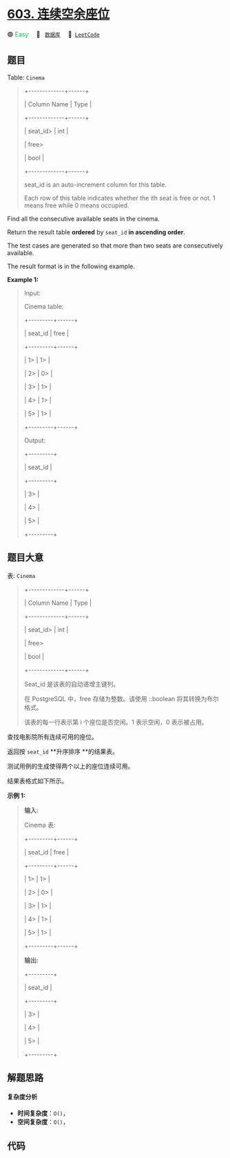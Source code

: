 # [603. 连续空余座位](https://leetcode.com/problems/consecutive-available-seats)

🟢 <font color=#15bd66>Easy</font>&emsp; 🔖&ensp; [`数据库`](/tag/database.md)&emsp; 🔗&ensp;[`LeetCode`](https://leetcode.com/problems/consecutive-available-seats)

## 题目

Table: `Cinema`

> 
> 
> 
> 
> 
> +-------------+------+
> 
> | Column Name | Type |
> 
> +-------------+------+
> 
> | seat_id> 
>  | int  |
> 
> | free> 
> > 
> | bool |
> 
> +-------------+------+
> 
> seat_id is an auto-increment column for this table.
> 
> Each row of this table indicates whether the ith seat is free or not. 1 means free while 0 means occupied.
> 
> 



Find all the consecutive available seats in the cinema.

Return the result table **ordered** by `seat_id` **in ascending order**.

The test cases are generated so that more than two seats are consecutively
available.

The result format is in the following example.



**Example 1:**

> Input: 
> 
> Cinema table:
> 
> +---------+------+
> 
> | seat_id | free |
> 
> +---------+------+
> 
> | 1> 
>    | 1> 
> |
> 
> | 2> 
>    | 0> 
> |
> 
> | 3> 
>    | 1> 
> |
> 
> | 4> 
>    | 1> 
> |
> 
> | 5> 
>    | 1> 
> |
> 
> +---------+------+
> 
> Output: 
> 
> +---------+
> 
> | seat_id |
> 
> +---------+
> 
> | 3> 
>    |
> 
> | 4> 
>    |
> 
> | 5> 
>    |
> 
> +---------+
> 
> 


## 题目大意

表: `Cinema`

> 
> 
> 
> 
> 
> +-------------+------+
> 
> | Column Name | Type |
> 
> +-------------+------+
> 
> | seat_id> 
>  | int  |
> 
> | free> 
> > 
> | bool |
> 
> +-------------+------+
> 
> Seat_id 是该表的自动递增主键列。
> 
> 在 PostgreSQL 中，free 存储为整数。请使用 ::boolean 将其转换为布尔格式。
> 
> 该表的每一行表示第 i 个座位是否空闲。1 表示空闲，0 表示被占用。



查找电影院所有连续可用的座位。

返回按 `seat_id` **升序排序  **的结果表。

测试用例的生成使得两个以上的座位连续可用。

结果表格式如下所示。



**示例 1:**

> 
> 
> 
> 
> 
> **输入:** 
> 
> Cinema 表:
> 
> +---------+------+
> 
> | seat_id | free |
> 
> +---------+------+
> 
> | 1> 
>    | 1> 
> |
> 
> | 2> 
>    | 0> 
> |
> 
> | 3> 
>    | 1> 
> |
> 
> | 4> 
>    | 1> 
> |
> 
> | 5> 
>    | 1> 
> |
> 
> +---------+------+
> 
> **输出:** 
> 
> +---------+
> 
> | seat_id |
> 
> +---------+
> 
> | 3> 
>    |
> 
> | 4> 
>    |
> 
> | 5> 
>    |
> 
> +---------+


## 解题思路

#### 复杂度分析

- **时间复杂度**：`O()`，
- **空间复杂度**：`O()`，

## 代码

```javascript

```